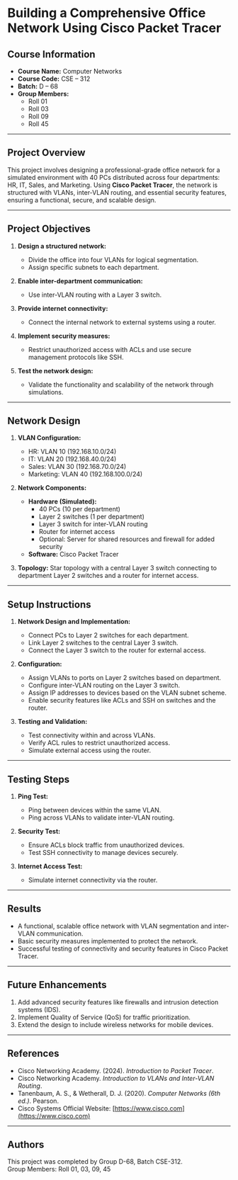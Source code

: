 
# Building a Comprehensive Office Network Using Cisco Packet Tracer

## **Course Information**
- **Course Name:** Computer Networks  
- **Course Code:** CSE – 312  
- **Batch:** D – 68  
- **Group Members:**  
  - Roll 01  
  - Roll 03  
  - Roll 09  
  - Roll 45  

---

## **Project Overview**
This project involves designing a professional-grade office network for a simulated environment with 40 PCs distributed across four departments: HR, IT, Sales, and Marketing. Using **Cisco Packet Tracer**, the network is structured with VLANs, inter-VLAN routing, and essential security features, ensuring a functional, secure, and scalable design.

---

## **Project Objectives**
1. **Design a structured network:**  
   - Divide the office into four VLANs for logical segmentation.  
   - Assign specific subnets to each department.  

2. **Enable inter-department communication:**  
   - Use inter-VLAN routing with a Layer 3 switch.  

3. **Provide internet connectivity:**  
   - Connect the internal network to external systems using a router.  

4. **Implement security measures:**  
   - Restrict unauthorized access with ACLs and use secure management protocols like SSH.  

5. **Test the network design:**  
   - Validate the functionality and scalability of the network through simulations.

---

## **Network Design**
1. **VLAN Configuration:**
   - HR: VLAN 10 (192.168.10.0/24)  
   - IT: VLAN 20 (192.168.40.0/24)  
   - Sales: VLAN 30 (192.168.70.0/24)  
   - Marketing: VLAN 40 (192.168.100.0/24)  

2. **Network Components:**
   - **Hardware (Simulated):**
     - 40 PCs (10 per department)  
     - Layer 2 switches (1 per department)  
     - Layer 3 switch for inter-VLAN routing  
     - Router for internet access  
     - Optional: Server for shared resources and firewall for added security  
   - **Software:** Cisco Packet Tracer  

3. **Topology:** Star topology with a central Layer 3 switch connecting to department Layer 2 switches and a router for internet access.

---

## **Setup Instructions**
1. **Network Design and Implementation:**
   - Connect PCs to Layer 2 switches for each department.  
   - Link Layer 2 switches to the central Layer 3 switch.  
   - Connect the Layer 3 switch to the router for external access.  

2. **Configuration:**
   - Assign VLANs to ports on Layer 2 switches based on department.  
   - Configure inter-VLAN routing on the Layer 3 switch.  
   - Assign IP addresses to devices based on the VLAN subnet scheme.  
   - Enable security features like ACLs and SSH on switches and the router.  

3. **Testing and Validation:**
   - Test connectivity within and across VLANs.  
   - Verify ACL rules to restrict unauthorized access.  
   - Simulate external access using the router.

---

## **Testing Steps**
1. **Ping Test:**  
   - Ping between devices within the same VLAN.  
   - Ping across VLANs to validate inter-VLAN routing.  

2. **Security Test:**  
   - Ensure ACLs block traffic from unauthorized devices.  
   - Test SSH connectivity to manage devices securely.  

3. **Internet Access Test:**  
   - Simulate internet connectivity via the router.  

---

## **Results**
- A functional, scalable office network with VLAN segmentation and inter-VLAN communication.  
- Basic security measures implemented to protect the network.  
- Successful testing of connectivity and security features in Cisco Packet Tracer.  

---

## **Future Enhancements**
1. Add advanced security features like firewalls and intrusion detection systems (IDS).  
2. Implement Quality of Service (QoS) for traffic prioritization.  
3. Extend the design to include wireless networks for mobile devices.  

---

## **References**
- Cisco Networking Academy. (2024). *Introduction to Packet Tracer*.  
- Cisco Networking Academy. *Introduction to VLANs and Inter-VLAN Routing*.  
- Tanenbaum, A. S., & Wetherall, D. J. (2020). *Computer Networks (6th ed.)*. Pearson.  
- Cisco Systems Official Website: [https://www.cisco.com](https://www.cisco.com)  

---

## **Authors**
This project was completed by Group D-68, Batch CSE-312.  
Group Members: Roll 01, 03, 09, 45  
